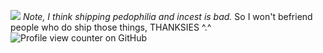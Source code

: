 ![](https://file.garden/ZzJjw_qAQWlqvRp7/qscdkj.jpg)
*Note, I think shipping pedophilia and incest is bad.* So I won't befriend people who do ship those things, THANKSIES ^.^
![Profile view counter on GitHub](https://komarev.com/ghpvc/?username=hamster48)
